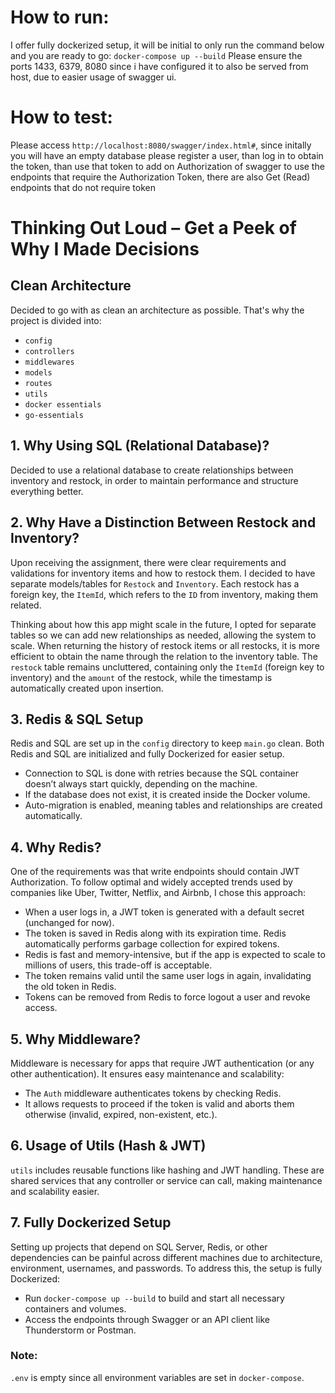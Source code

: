 # How to run:
I offer fully dockerized setup, it will be initial to only run the command below and you are ready to go:
`docker-compose up --build`
Please ensure the ports 1433, 6379, 8080 since i have configured it to also be served from host, due to easier usage of swagger ui.

# How to test:
Please access `http://localhost:8080/swagger/index.html#`, since initally you will have an empty database please register a user, than log in to obtain the token, than use that token to add on Authorization of swagger to use the endpoints that require the Authorization Token, there are also Get (Read) endpoints that do not require token

# Thinking Out Loud – Get a Peek of Why I Made Decisions

## Clean Architecture
Decided to go with as clean an architecture as possible. That's why the project is divided into:
- `config`
- `controllers`
- `middlewares`
- `models`
- `routes`
- `utils`
- `docker essentials`
- `go-essentials`

## 1. Why Using SQL (Relational Database)?
Decided to use a relational database to create relationships between inventory and restock, in order to maintain performance and structure everything better.

## 2. Why Have a Distinction Between Restock and Inventory?
Upon receiving the assignment, there were clear requirements and validations for inventory items and how to restock them. I decided to have separate models/tables for `Restock` and `Inventory`. Each restock has a foreign key, the `ItemId`, which refers to the `ID` from inventory, making them related.

Thinking about how this app might scale in the future, I opted for separate tables so we can add new relationships as needed, allowing the system to scale. When returning the history of restock items or all restocks, it is more efficient to obtain the name through the relation to the inventory table. The `restock` table remains uncluttered, containing only the `ItemId` (foreign key to inventory) and the `amount` of the restock, while the timestamp is automatically created upon insertion.

## 3. Redis & SQL Setup
Redis and SQL are set up in the `config` directory to keep `main.go` clean. Both Redis and SQL are initialized and fully Dockerized for easier setup.

- Connection to SQL is done with retries because the SQL container doesn’t always start quickly, depending on the machine.
- If the database does not exist, it is created inside the Docker volume.
- Auto-migration is enabled, meaning tables and relationships are created automatically.

## 4. Why Redis?
One of the requirements was that write endpoints should contain JWT Authorization. To follow optimal and widely accepted trends used by companies like Uber, Twitter, Netflix, and Airbnb, I chose this approach:

- When a user logs in, a JWT token is generated with a default secret (unchanged for now).
- The token is saved in Redis along with its expiration time. Redis automatically performs garbage collection for expired tokens.
- Redis is fast and memory-intensive, but if the app is expected to scale to millions of users, this trade-off is acceptable.
- The token remains valid until the same user logs in again, invalidating the old token in Redis.
- Tokens can be removed from Redis to force logout a user and revoke access.

## 5. Why Middleware?
Middleware is necessary for apps that require JWT authentication (or any other authentication). It ensures easy maintenance and scalability:

- The `Auth` middleware authenticates tokens by checking Redis.
- It allows requests to proceed if the token is valid and aborts them otherwise (invalid, expired, non-existent, etc.).

## 6. Usage of Utils (Hash & JWT)
`utils` includes reusable functions like hashing and JWT handling. These are shared services that any controller or service can call, making maintenance and scalability easier.

## 7. Fully Dockerized Setup
Setting up projects that depend on SQL Server, Redis, or other dependencies can be painful across different machines due to architecture, environment, usernames, and passwords. To address this, the setup is fully Dockerized:

- Run `docker-compose up --build` to build and start all necessary containers and volumes.
- Access the endpoints through Swagger or an API client like Thunderstorm or Postman.

### Note:
`.env` is empty since all environment variables are set in `docker-compose`.
